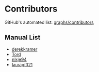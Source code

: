 # Contributors
GitHub's automated list: [graphs/contributors](https://github.com/andy5995/mhwkb/graphs/contributors)

<!-- format: [nickname (Full Name (if desired)](personal link)-->
## Manual List
* [derekkramer](https://github.com/derekkramer)
* [Tord](http://ihavearrived.org/)
* [nikje94](https://github.com/nikje94)
* [lauragift21](https://github.com/lauragift21)

